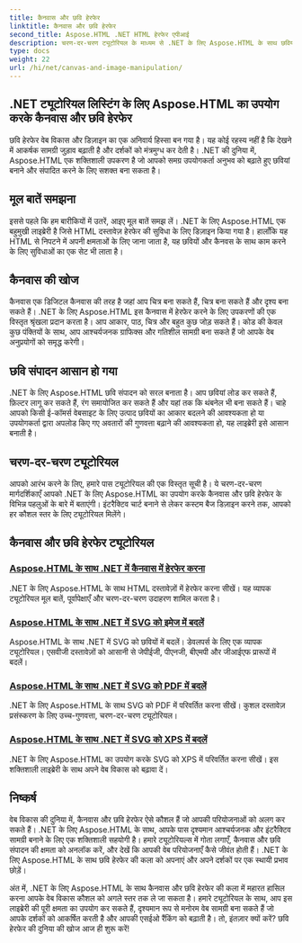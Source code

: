 ```yaml
---
title: कैनवास और छवि हेरफेर
linktitle: कैनवास और छवि हेरफेर
second_title: Aspose.HTML .NET HTML हेरफेर एपीआई
description: चरण-दर-चरण ट्यूटोरियल के माध्यम से .NET के लिए Aspose.HTML के साथ छवियों में हेरफेर करना सीखें। कैनवास और छवि संपादन की शक्ति की खोज करें।
type: docs
weight: 22
url: /hi/net/canvas-and-image-manipulation/
---
```


## .NET ट्यूटोरियल लिस्टिंग के लिए Aspose.HTML का उपयोग करके कैनवास और छवि हेरफेर

छवि हेरफेर वेब विकास और डिज़ाइन का एक अनिवार्य हिस्सा बन गया है। यह कोई रहस्य नहीं है कि देखने में आकर्षक सामग्री जुड़ाव बढ़ाती है और दर्शकों को मंत्रमुग्ध कर देती है। .NET की दुनिया में, Aspose.HTML एक शक्तिशाली उपकरण है जो आपको समग्र उपयोगकर्ता अनुभव को बढ़ाते हुए छवियां बनाने और संपादित करने के लिए सशक्त बना सकता है।

## मूल बातें समझना

इससे पहले कि हम बारीकियों में उतरें, आइए मूल बातें समझ लें। .NET के लिए Aspose.HTML एक बहुमुखी लाइब्रेरी है जिसे HTML दस्तावेज़ हेरफेर की सुविधा के लिए डिज़ाइन किया गया है। हालाँकि यह HTML से निपटने में अपनी क्षमताओं के लिए जाना जाता है, यह छवियों और कैनवस के साथ काम करने के लिए सुविधाओं का एक सेट भी लाता है।

## कैनवास की खोज

कैनवास एक डिजिटल कैनवास की तरह है जहां आप चित्र बना सकते हैं, चित्र बना सकते हैं और दृश्य बना सकते हैं। .NET के लिए Aspose.HTML इस कैनवास में हेरफेर करने के लिए उपकरणों की एक विस्तृत श्रृंखला प्रदान करता है। आप आकार, पाठ, चित्र और बहुत कुछ जोड़ सकते हैं। कोड की केवल कुछ पंक्तियों के साथ, आप आश्चर्यजनक ग्राफिक्स और गतिशील सामग्री बना सकते हैं जो आपके वेब अनुप्रयोगों को समृद्ध करेगी।

## छवि संपादन आसान हो गया

.NET के लिए Aspose.HTML छवि संपादन को सरल बनाता है। आप छवियां लोड कर सकते हैं, फ़िल्टर लागू कर सकते हैं, रंग समायोजित कर सकते हैं और यहां तक कि थंबनेल भी बना सकते हैं। चाहे आपको किसी ई-कॉमर्स वेबसाइट के लिए उत्पाद छवियों का आकार बदलने की आवश्यकता हो या उपयोगकर्ता द्वारा अपलोड किए गए अवतारों की गुणवत्ता बढ़ाने की आवश्यकता हो, यह लाइब्रेरी इसे आसान बनाती है।

## चरण-दर-चरण ट्यूटोरियल

आपको आरंभ करने के लिए, हमारे पास ट्यूटोरियल की एक विस्तृत सूची है। ये चरण-दर-चरण मार्गदर्शिकाएँ आपको .NET के लिए Aspose.HTML का उपयोग करके कैनवास और छवि हेरफेर के विभिन्न पहलुओं के बारे में बताएंगी। इंटरैक्टिव चार्ट बनाने से लेकर कस्टम बैज डिज़ाइन करने तक, आपको हर कौशल स्तर के लिए ट्यूटोरियल मिलेंगे।

## कैनवास और छवि हेरफेर ट्यूटोरियल
### [Aspose.HTML के साथ .NET में कैनवास में हेरफेर करना](./manipulating-canvas/)
.NET के लिए Aspose.HTML के साथ HTML दस्तावेज़ों में हेरफेर करना सीखें। यह व्यापक ट्यूटोरियल मूल बातें, पूर्वापेक्षाएँ और चरण-दर-चरण उदाहरण शामिल करता है।
### [Aspose.HTML के साथ .NET में SVG को इमेज में बदलें](./convert-svg-to-image/)
Aspose.HTML के साथ .NET में SVG को छवियों में बदलें। डेवलपर्स के लिए एक व्यापक ट्यूटोरियल। एसवीजी दस्तावेज़ों को आसानी से जेपीईजी, पीएनजी, बीएमपी और जीआईएफ प्रारूपों में बदलें।
### [Aspose.HTML के साथ .NET में SVG को PDF में बदलें](./convert-svg-to-pdf/)
.NET के लिए Aspose.HTML के साथ SVG को PDF में परिवर्तित करना सीखें। कुशल दस्तावेज़ प्रसंस्करण के लिए उच्च-गुणवत्ता, चरण-दर-चरण ट्यूटोरियल।
### [Aspose.HTML के साथ .NET में SVG को XPS में बदलें](./convert-svg-to-xps/)
.NET के लिए Aspose.HTML का उपयोग करके SVG को XPS में परिवर्तित करना सीखें। इस शक्तिशाली लाइब्रेरी के साथ अपने वेब विकास को बढ़ावा दें।

## निष्कर्ष

वेब विकास की दुनिया में, कैनवास और छवि हेरफेर ऐसे कौशल हैं जो आपकी परियोजनाओं को अलग कर सकते हैं। .NET के लिए Aspose.HTML के साथ, आपके पास दृश्यमान आश्चर्यजनक और इंटरैक्टिव सामग्री बनाने के लिए एक शक्तिशाली सहयोगी है। हमारे ट्यूटोरियल्स में गोता लगाएँ, कैनवास और छवि संपादन की क्षमता को अनलॉक करें, और देखें कि आपकी वेब परियोजनाएँ कैसे जीवंत होती हैं। .NET के लिए Aspose.HTML के साथ छवि हेरफेर की कला को अपनाएं और अपने दर्शकों पर एक स्थायी प्रभाव छोड़ें।

अंत में, .NET के लिए Aspose.HTML के साथ कैनवास और छवि हेरफेर की कला में महारत हासिल करना आपके वेब विकास कौशल को अगले स्तर तक ले जा सकता है। हमारे ट्यूटोरियल के साथ, आप इस लाइब्रेरी की पूरी क्षमता का उपयोग कर सकते हैं, दृश्यमान रूप से मनोरम वेब सामग्री बना सकते हैं जो आपके दर्शकों को आकर्षित करती है और आपकी एसईओ रैंकिंग को बढ़ाती है। तो, इंतज़ार क्यों करें? छवि हेरफेर की दुनिया की खोज आज ही शुरू करें!